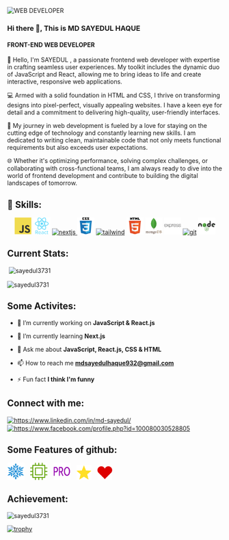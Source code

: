![WEB DEVELOPER](https://i.ibb.co/b2rCt6D/Black-Modern-Personal-Linked-In-Banner-1.png)

### Hi there 👋, This is MD SAYEDUL HAQUE
#### FRONT-END WEB DEVELOPER
👋 Hello, I'm SAYEDUL , a passionate frontend web developer with expertise in crafting seamless user experiences. My toolkit includes the dynamic duo of JavaScript and React, allowing me to bring ideas to life and create interactive, responsive web applications.

💻 Armed with a solid foundation in HTML and CSS, I thrive on transforming designs into pixel-perfect, visually appealing websites. I have a keen eye for detail and a commitment to delivering high-quality, user-friendly interfaces.

🚀 My journey in web development is fueled by a love for staying on the cutting edge of technology and constantly learning new skills. I am dedicated to writing clean, maintainable code that not only meets functional requirements but also exceeds user expectations.

🌐 Whether it's optimizing performance, solving complex challenges, or collaborating with cross-functional teams, I am always ready to dive into the world of frontend development and contribute to building the digital landscapes of tomorrow.

## 🦾 Skills:
<div align="center">
   <a href="https://developer.mozilla.org/en-US/docs/Web/JavaScript" target="_blank" rel="noreferrer"> <img src="https://raw.githubusercontent.com/devicons/devicon/master/icons/javascript/javascript-original.svg" alt="javascript" margin-right='400px' width="40" height="40"/></a>
    <a href="https://reactjs.org/" target="_blank" rel="noreferrer"> <img src="https://raw.githubusercontent.com/devicons/devicon/master/icons/react/react-original-wordmark.svg" alt="react" width="40" height="40"/></a>
   <a href="https://nextjs.org/" target="_blank" rel="noreferrer"> <img src="https://cdn.worldvectorlogo.com/logos/nextjs-2.svg" alt="nextjs" width="40" height="40"/>
   <a href="https://www.w3schools.com/css/" target="_blank" rel="noreferrer"> <img src="https://raw.githubusercontent.com/devicons/devicon/master/icons/css3/css3-original-wordmark.svg" alt="css3" width="40" height="40"/></a> 
     <a href="https://tailwindcss.com/" target="_blank" rel="noreferrer"> <img src="https://www.vectorlogo.zone/logos/tailwindcss/tailwindcss-icon.svg" alt="tailwind" width="40" height="40"/></a> 
     <a href="https://www.w3.org/html/" target="_blank" rel="noreferrer"> <img src="https://raw.githubusercontent.com/devicons/devicon/master/icons/html5/html5-original-wordmark.svg" alt="html5" width="40" height="40"/></a> 
   <a href="https://www.mongodb.com/" target="_blank" rel="noreferrer"> <img src="https://raw.githubusercontent.com/devicons/devicon/master/icons/mongodb/mongodb-original-wordmark.svg" alt="mongodb" width="40" height="40"/></a>
   <a href="https://expressjs.com" target="_blank" rel="noreferrer"> <img src="https://raw.githubusercontent.com/devicons/devicon/master/icons/express/express-original-wordmark.svg" alt="express" width="40" height="40"/></a>
   <a href="https://git-scm.com/" target="_blank" rel="noreferrer"> <img src="https://www.vectorlogo.zone/logos/git-scm/git-scm-icon.svg" alt="git" width="40" height="40"/></a>
     <a href="https://nodejs.org" target="_blank" rel="noreferrer"> <img src="https://raw.githubusercontent.com/devicons/devicon/master/icons/nodejs/nodejs-original-wordmark.svg" alt="nodejs" width="40" height="40"/></a>
</div>

## Current Stats:
<div> 
<p>&nbsp;<img align="center" src="https://github-readme-stats.vercel.app/api?username=sayedul3731&show_icons=true&locale=en" alt="sayedul3731" /></p>
<p><img align="center" src="https://github-readme-streak-stats.herokuapp.com/?user=sayedul3731&" alt="sayedul3731" /></p>

</div>

## Some Activites: 

- 🔭 I’m currently working on **JavaScript & React.js**

- 🌱 I’m currently learning **Next.js**

- 💬 Ask me about **JavaScript, React.js, CSS & HTML**

- 📫 How to reach me **mdsayedulhaque932@gmail.com**

- ⚡ Fun fact **I think I'm funny**

## Connect with me:
<p align="left">
<a href="https://www.linkedin.com/in/md-sayedul-haq/" target="blank"><img align="center" src="https://raw.githubusercontent.com/rahuldkjain/github-profile-readme-generator/master/src/images/icons/Social/linked-in-alt.svg" alt="https://www.linkedin.com/in/md-sayedul/" height="30" width="40" /></a>
<a href="https://fb.com/https://www.facebook.com/profile.php?id=100080030528805" target="blank"><img align="center" src="https://raw.githubusercontent.com/rahuldkjain/github-profile-readme-generator/master/src/images/icons/Social/facebook.svg" alt="https://www.facebook.com/profile.php?id=100080030528805" height="30" width="40" /></a>
</p>

## Some Features of github:
<a href='https://archiveprogram.github.com/'><img src='https://raw.githubusercontent.com/acervenky/animated-github-badges/master/assets/acbadge.gif' width='40' height='40'></a> <a href='https://docs.github.com/en/developers'><img src='https://raw.githubusercontent.com/acervenky/animated-github-badges/master/assets/devbadge.gif' width='40' height='40'></a> <a href='https://github.com/pricing'><img src='https://raw.githubusercontent.com/acervenky/animated-github-badges/master/assets/pro.gif' width='40' height='40'></a> <a href='https://stars.github.com/'><img src='https://raw.githubusercontent.com/acervenky/animated-github-badges/master/assets/starbadge.gif' width='35' height='35'></a> <a href='https://docs.github.com/en/github/supporting-the-open-source-community-with-github-sponsors'><img src='https://raw.githubusercontent.com/acervenky/animated-github-badges/master/assets/sponsorbadge.gif' width='35' height='35'></a> 

## Achievement:

<p align="left"> <img src="https://komarev.com/ghpvc/?username=sayedul3731&label=Profile%20views&color=0e75b6&style=flat" alt="sayedul3731" /> </p>

[![trophy](https://github-profile-trophy.vercel.app/?username=Sayedul3731)](https://github.com/ryo-ma/github-profile-trophy)





